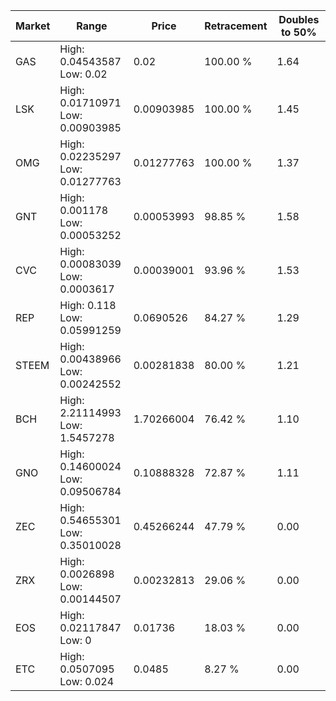 | Market | Range | Price| Retracement | Doubles to 50% |
| --- | --- | --- | --- | --- |
| GAS | High: 0.04543587<br />Low: 0.02 | 0.02 | 100.00 % | 1.64 |
| LSK | High: 0.01710971<br />Low: 0.00903985 | 0.00903985 | 100.00 % | 1.45 |
| OMG | High: 0.02235297<br />Low: 0.01277763 | 0.01277763 | 100.00 % | 1.37 |
| GNT | High: 0.001178<br />Low: 0.00053252 | 0.00053993 | 98.85 % | 1.58 |
| CVC | High: 0.00083039<br />Low: 0.0003617 | 0.00039001 | 93.96 % | 1.53 |
| REP | High: 0.118<br />Low: 0.05991259 | 0.0690526 | 84.27 % | 1.29 |
| STEEM | High: 0.00438966<br />Low: 0.00242552 | 0.00281838 | 80.00 % | 1.21 |
| BCH | High: 2.21114993<br />Low: 1.5457278 | 1.70266004 | 76.42 % | 1.10 |
| GNO | High: 0.14600024<br />Low: 0.09506784 | 0.10888328 | 72.87 % | 1.11 |
| ZEC | High: 0.54655301<br />Low: 0.35010028 | 0.45266244 | 47.79 % | 0.00 |
| ZRX | High: 0.0026898<br />Low: 0.00144507 | 0.00232813 | 29.06 % | 0.00 |
| EOS | High: 0.02117847<br />Low: 0 | 0.01736 | 18.03 % | 0.00 |
| ETC | High: 0.0507095<br />Low: 0.024 | 0.0485 | 8.27 % | 0.00 |
